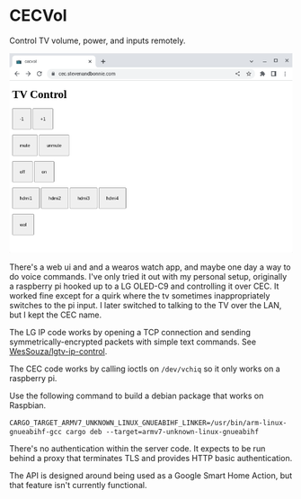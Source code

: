 # CECVol

Control TV volume, power, and inputs remotely.

![Screenshot of web ui](/docs/screenshot-2023-01-28.png "Screenshot")

There's a web ui and and a wearos watch app, and maybe one day a way to do voice commands. I've only tried it out with my personal setup, originally a raspberry pi hooked up to a LG OLED-C9 and controlling it over CEC. It worked fine except for a quirk where the tv sometimes inappropriately switches to the pi input. I later switched to talking to the TV over the LAN, but I kept the CEC name.

The LG IP code works by opening a TCP connection and sending symmetrically-encrypted packets with simple text commands. See [WesSouza/lgtv-ip-control](https://github.com/WesSouza/lgtv-ip-control).

The CEC code works by calling ioctls on `/dev/vchiq` so it only works on a raspberry pi.

Use the following command to build a debian package that works on Raspbian.

```shell
CARGO_TARGET_ARMV7_UNKNOWN_LINUX_GNUEABIHF_LINKER=/usr/bin/arm-linux-gnueabihf-gcc cargo deb --target=armv7-unknown-linux-gnueabihf
```

There's no authentication within the server code. It expects to be run behind a proxy that terminates TLS and provides HTTP basic authentication.

The API is designed around being used as a Google Smart Home Action, but that feature isn't currently functional.
